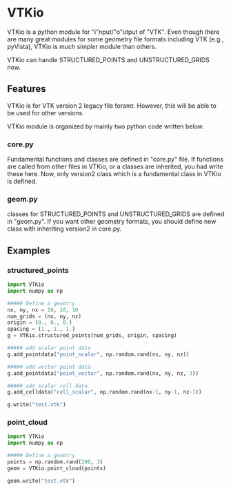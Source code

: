# VTKio
VTKio is a python module for "i"nput/"o"utput of "VTK". Even though there are many great modules for some geometry file formats including VTK (e.g., pyVista), VTKio is much simpler module than others.  

VTKio can handle STRUCTURED_POINTS and UNSTRUCTURED_GRIDS now.

## Features
VTKio is for VTK version 2 legacy file foramt. However, this will be able to be used for other versions.  

VTKio module is organized by mainly two python code written below.
### core.py
Fundamental functions and classes are defined in "core.py" file. If functions are called from other files in VTKio, or a classes are inherited, you had write these here. Now, only version2 class which is a fundamental class in VTKio is defined.

### geom.py
classes for STRUCTURED_POINTS and UNSTRUCTURED_GRIDS are defined in "geom.py". If you want other geometry formats, you should define new class with inheriting version2 in core.py.

## Examples
### structured_points
```python
import VTKio
import numpy as np

##### Define a geomtry
nx, ny, nx = 10, 10, 10
num_grids = (nx, ny, nz)
origin = (0., 0., 0.)
spacing = (1., 1., 1.)
g = VTKio.structured_points(num_grids, origin, spacing)

##### add scalar point data
g.add_pointdata("point_scalar", np.random.rand(nx, ny, nz))

##### add vector point data
g.add_pointdata("point_vector", np.random.rand(nx, ny, nz, 3))

##### add scalar cell data
g.add_celldata("cell_scalar", np.random.rand(nx-1, ny-1, nz-1))

g.write("test.vtk")
```
### point_cloud
```python
import VTKio
import numpy as np

##### Define a geomtry
points = np.random.rand(100, 3)
geom = VTKio.point_cloud(points)

geom.write("test.vtk")
```